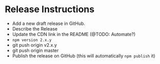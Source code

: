 # Release Instructions

- Add a new draft release in GitHub.
- Describe the Release
- Update the CDN link in the README (@TODO: Automate?)
- `npm version 2.x.y`
- git push origin v2.x.y
- git push origin master
- Publish the release on GitHub (this will automatically `npm publish` it)
